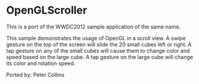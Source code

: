 OpenGLScroller
==============

This is a port of the WWDC2012 sample application of the same name.

This sample demonstrates the usage of OpenGL in a scroll view.
A swipe gesture on the top of the screen will slide the 20 small cubes left or right.
A tap gesture on any of the small cubes will cause them to change color and speed based on the large cube.
A tap gesture on the large cube will change its color and rotation speed.


Ported by: Peter Collins